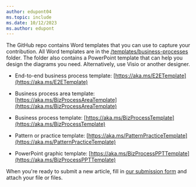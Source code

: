 ```yaml
---
author: edupont04
ms.topic: include
ms.date: 10/12/2023
ms.author: edupont
---
```

The GitHub repo contains Word templates that you can use to capture your contribution. All Word templates are in the [/templates/business-processes](https://github.com/microsoft/dynamics365patternspractices/tree/main/templates/business-processes) folder. The folder also contains a PowerPoint template that can help you design the diagrams you need. Alternatively, use Visio or another designer.

- End-to-end business process template: [https://aka.ms/E2ETemplate](https://aka.ms/E2ETemplate)

- Business process area template: [https://aka.ms/BizProcessAreaTemplate](https://aka.ms/BizProcessAreaTemplate)

- Business process template: [https://aka.ms/BizProcessTemplate](https://aka.ms/BizProcessTemplate)

- Pattern or practice template: [https://aka.ms/PatternPracticeTemplate](https://aka.ms/PatternPracticeTemplate)

- PowerPoint graphic template: [https://aka.ms/BizProcessPPTTemplate](https://aka.ms/BizProcessPPTTemplate)

When you're ready to submit a new article, fill in [our submission form](https://aka.ms/D365SubmitPnP) and attach your file or files.
